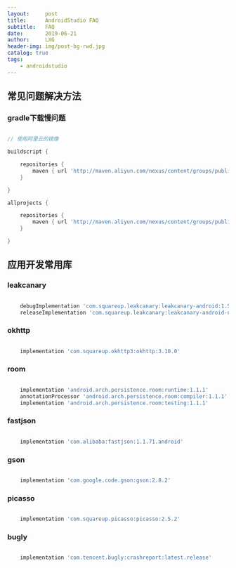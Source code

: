 ```yaml
---
layout:     post
title:      AndroidStudio FAQ
subtitle:   FAQ
date:       2019-06-21
author:     LXG
header-img: img/post-bg-rwd.jpg
catalog: true
tags:
    - androidstudio
---
```


## 常见问题解决方法

### gradle下载慢问题

```gradle

// 使用阿里云的镜像

buildscript {

    repositories {
        maven { url 'http://maven.aliyun.com/nexus/content/groups/public/' }
    }

}

allprojects {

    repositories {
        maven { url 'http://maven.aliyun.com/nexus/content/groups/public/' }
    }

}

```

## 应用开发常用库

### leakcanary

```gradle

    debugImplementation 'com.squareup.leakcanary:leakcanary-android:1.5.4'
    releaseImplementation 'com.squareup.leakcanary:leakcanary-android-no-op:1.5.4'

```

### okhttp

```gradle

    implementation 'com.squareup.okhttp3:okhttp:3.10.0'

```

### room

```gradle

    implementation 'android.arch.persistence.room:runtime:1.1.1'
    annotationProcessor 'android.arch.persistence.room:compiler:1.1.1'
    implementation 'android.arch.persistence.room:testing:1.1.1'

```

### fastjson

```gradle

    implementation 'com.alibaba:fastjson:1.1.71.android'

```

### gson

```gradle

    implementation 'com.google.code.gson:gson:2.8.2'

```

### picasso

```gradle

    implementation 'com.squareup.picasso:picasso:2.5.2'

```

### bugly

```gradle

    implementation 'com.tencent.bugly:crashreport:latest.release'

```





